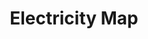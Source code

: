 ---
title: Electricity Map
url: 'https://www.electricitymap.org/'
categories:
  - f9b2c5ee-8da3-446b-b865-0d716debed30
tags:
  - renewable-energy
description: >-
  A map showing the energy consumption, renewable penetration and carbon
  emissions from energy for many countries around the world. If you're country
  isn't covered you can contribute a data source.
image: null
blueprint: action

---